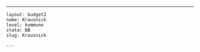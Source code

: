 ---
    layout: budget2
    name: Krausnick
    level: kommune
    state: BB
    slug: Krausnick

    ---


    